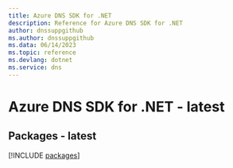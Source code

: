```yaml
---
title: Azure DNS SDK for .NET
description: Reference for Azure DNS SDK for .NET
author: dnssuppgithub
ms.author: dnssuppgithub
ms.data: 06/14/2023
ms.topic: reference
ms.devlang: dotnet
ms.service: dns
---
```

# Azure DNS SDK for .NET - latest
## Packages - latest
[!INCLUDE [packages](dns-index.md)]